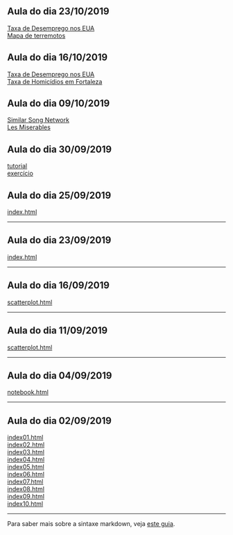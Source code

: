## Aula do dia 23/10/2019

[Taxa de Desemprego nos EUA](d3_interactive/exerc_01/index.html)<br>
[Mapa de terremotos](d3_interactive/exerc_02/index.html)<br>

## Aula do dia 16/10/2019

[Taxa de Desemprego nos EUA](d3_color/taxa-de-desemprego-nos-eua-em-agosto-de-2016/index.html)<br>
[Taxa de Homicídios em Fortaleza](d3_color/homicidios-em-fortaleza-em-2012/index.html)<br>

## Aula do dia 09/10/2019

[Similar Song Network](d3_network/similar-song-network/index.html)<br>
[Les Miserables](d3_network/les-miserables/index.html)<br>

## Aula do dia 30/09/2019

[tutorial](d3_leaflet/d3-com-crossfilter-dc-js-e-leaflet/index.html)<br>
[exercício](d3_leaflet/d3-com-crossfilter-dc-js-e-leaflet-exercicio/index.html)<br>

## Aula do dia 25/09/2019

[index.html](d3_crossfilter_2/index.html)<br>

---

## Aula do dia 23/09/2019

[index.html](d3_crossfilter/index.html)<br>

---
## Aula do dia 16/09/2019

[scatterplot.html](d3_update/scatterplot.html)<br>

---

## Aula do dia 11/09/2019

[scatterplot.html](d3_scale/scatterplot.html)<br>

---

## Aula do dia 04/09/2019

[notebook.html](d3_intro/notebook.html)<br>

---

## Aula do dia 02/09/2019

[index01.html](basic/index01.html)<br>
[index02.html](basic/index02.html)<br>
[index03.html](basic/index03.html)<br>
[index04.html](basic/index04.html)<br>
[index05.html](basic/index05.html)<br>
[index06.html](basic/index06.html)<br>
[index07.html](basic/index07.html)<br>
[index08.html](basic/index08.html)<br>
[index09.html](basic/index09.html)<br>
[index10.html](basic/index10.html)<br>

---

Para saber mais sobre a sintaxe markdown, veja [este guia](https://guides.github.com/features/mastering-markdown/).
